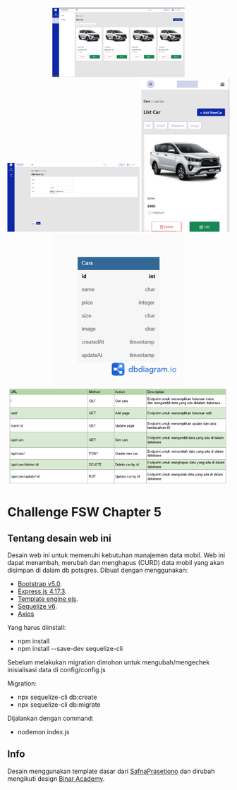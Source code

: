 <p align="center">
<img src="./public/images/index.png" width="300">
<img src="./public/images/add.png" width="300">
<img src="./public/images/index1.png" width="200">
<img src="./public/images/dbDiagramCar.png" width="294">
<img src="./public/images/endpoint.png" width="500">
</p>

# Challenge FSW Chapter 5 
## Tentang desain web ini

Desain web ini untuk memenuhi kebutuhan manajemen data mobil. Web ini dapat menambah, merubah dan menghapus (CURD) data mobil yang akan disimpan di dalam db potsgres. Dibuat dengan menggunakan:

- [Bootstrap v5.0](https://getbootstrap.com/).
- [Express.js 4.17.3](http://expressjs.com/).
- [Template engine ejs](https://github.com/mde/ejs).
- [Sequelize v6](https://sequelize.org/docs/v6/getting-started/).
- [Axios](https://axios-http.com/docs/intro)

Yang harus diinstall:
- npm install
- npm install --save-dev sequelize-cli
  
Sebelum melakukan migration dimohon untuk mengubah/mengechek inisialisasi data di config/config.js 

Migration:
- npx sequelize-cli db:create 
- npx sequelize-cli db:migrate

Dijalankan dengan command:
- nodemon index.js
## Info

Desain menggunakan template dasar dari [SafnaPrasetiono](https://github.com/SafnaPrasetiono/Dashboard-Part1) dan dirubah mengikuti design [Binar Academy](https://www.figma.com/file/H6xTtBW9Kzlf09nYnitvbH/BCR---Car-Management-Dashboard?node-id=18343%3A5831). 